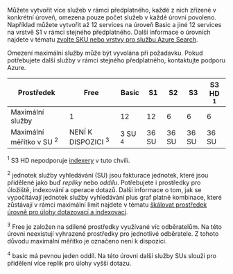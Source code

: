 Můžete vytvořit více služeb v rámci předplatného, každé z nich zřízené v konkrétní úroveň, omezena pouze počet služeb v každé úrovni povoleno. Například můžete vytvořit až 12 services na úroveň Basic a jiné 12 services na vrstvě S1 v rámci stejného předplatného. Další informace o úrovních najdete v tématu [zvolte SKU nebo vrstvy pro službu Azure Search](../articles/search/search-sku-tier.md).

Omezení maximální služby může být vyvolána při požadavku. Pokud potřebujete další služby v rámci stejného předplatného, kontaktujte podporu Azure.

| Prostředek | Free | Basic | S1 | S2 | S3 | S3 HD <sup>1</sup> |
| --- | --- | --- | --- | --- | --- | --- |
| Maximální služby |1 |12 |12 |6 |6 |6 |
| Maximální měřítko v SU <sup>2</sup> |NENÍ K DISPOZICI <sup>3</sup> |3 SU <sup>4</sup> |36 SU |36 SU |36 SU |36 SU |

<sup>1</sup> S3 HD nepodporuje [indexery](../articles/search/search-indexer-overview.md) v tuto chvíli. 

<sup>2</sup> jednotek služby vyhledávání (SU) jsou fakturace jednotek, které jsou přidělené jako buď *repliky* nebo *oddílu*. Potřebujete i prostředky pro úložiště, indexování a operace dotazů. Další informace o tom, jak se vypočítávají jednotek služby vyhledávání plus graf platné kombinace, které zůstávají v rámci maximální limit najdete v tématu [škálovat prostředek úrovně pro úlohy dotazovací a indexovací](../articles/search/search-capacity-planning.md). 

<sup>3</sup> Free je založen na sdílené prostředky využívané víc odběratelům. Na této úrovni neexistují vyhrazené prostředky pro jednotlivé odběratele. Z tohoto důvodu maximální měřítko je označeno není k dispozici.

<sup>4</sup> basic má pevnou jeden oddíl. Na této úrovni další služby SUs slouží pro přidělení více replik pro úlohy vyšší dotazu.

